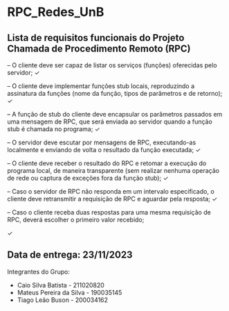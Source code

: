 # RPC_Redes_UnB
## Lista de requisitos funcionais do Projeto Chamada de Procedimento Remoto (RPC)

– O cliente deve ser capaz de listar os serviços (funções) oferecidas pelo servidor; ✓
 <br>
 
– O cliente deve implementar funções stub locais, reproduzindo a assinatura da funções (nome da função,
tipos de parâmetros e de retorno); ✓
<br>

– A função de stub do cliente deve encapsular os parâmetros passados em uma mensagem de RPC,
que será enviada ao servidor quando a função stub é chamada no programa; ✓
<br>

– O servidor deve escutar por mensagens de RPC, executando-as localmente e enviando de volta o
resultado da função executada; ✓
<br>

– O cliente deve receber o resultado do RPC e retomar a execução do programa local, de maneira
transparente (sem realizar nenhuma operação de rede ou captura de exceções fora da função stub); ✓
<br>

– Caso o servidor de RPC não responda em um intervalo especificado, o cliente deve retransmitir a
requisição de RPC e aguardar pela resposta; ✓
<br>

– Caso o cliente receba duas respostas para uma mesma requisição de RPC, deverá escolher o primeiro
valor recebido;</p> ✓

## Data de entrega: 23/11/2023

Integrantes do Grupo:

- Caio Silva Batista - 211020820
- Mateus Pereira da Silva - 190035145
- Tiago Leão Buson - 200034162
